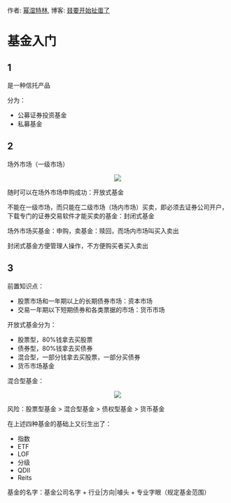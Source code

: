 作者: [幂湿特林](https://github.com/linmingdao), 博客: [叕要开始扯蛋了](https://linmingdao.github.io/)

# 基金入门

## 1

是一种信托产品

分为：

- 公募证券投资基金
- 私募基金

## 2

场外市场（一级市场）

<p align="center"><img src=https://linmingdao.github.io/blog/assets/invest/1.jpg></p>

随时可以在场外市场申购成功：开放式基金

不能在一级市场，而只能在二级市场（场内市场）买卖，即必须去证券公司开户，下载专门的证券交易软件才能买卖的基金：封闭式基金

场外市场买基金：申购，卖基金：赎回，而场内市场叫买入卖出

封闭式基金方便管理人操作，不方便购买者买入卖出

## 3

前置知识点：

- 股票市场和一年期以上的长期债券市场：资本市场
- 交易一年期以下短期债券和各类票据的市场：货币市场

开放式基金分为：

- 股票型，80%钱拿去买股票
- 债券型，80%钱拿去买债券
- 混合型，一部分钱拿去买股票，一部分买债券
- 货币市场基金

混合型基金：

<p align="center"><img src=https://linmingdao.github.io/blog/assets/invest/2.jpg></p>

风险：股票型基金 > 混合型基金 > 债权型基金 > 货币基金

在上述四种基金的基础上又衍生出了：

- 指数
- ETF
- LOF
- 分级
- QDII
- Reits

基金的名字：基金公司名字 + 行业|方向|噱头 + 专业字眼（规定基金范围）
